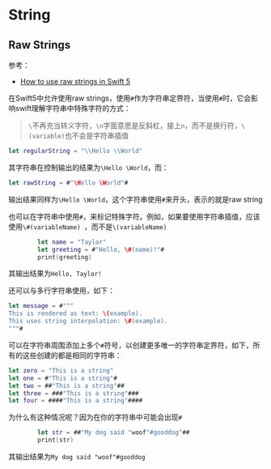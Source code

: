 # String

## Raw Strings

参考：

+ [How to use raw strings in Swift 5](https://www.hackingwithswift.com/articles/162/how-to-use-raw-strings-in-swift)

在Swift5中允许使用raw strings，使用`#`作为字符串定界符，当使用`#`时，它会影响swift理解字符串中特殊字符的方式：

> `\`不再充当转义字符，`\n`字面意思是反斜杠，接上`n`，而不是换行符，`\(variable)`也不会是字符串插值

```swift
let regularString = "\\Hello \\World"
```

其字符串在控制输出的结果为`\Hello \World`，而：

```swift
let rawString = #"\Hello \World"#
```

输出结果同样为`\Hello \World`，这个字符串使用`#`来开头，表示的就是raw string

也可以在字符串中使用`#`，来标记特殊字符。例如，如果要使用字符串插值，应该使用`\#(variableName) `，而不是`\(variableName)`

```swift
        let name = "Taylor"
        let greeting = #"Hello, \#(name)!"#
        print(greeting)
```

其输出结果为`Hello, Taylor!`

还可以与多行字符串使用，如下：

```swift
let message = #"""
This is rendered as text: \(example).
This uses string interpolation: \#(example).
"""#
```



可以在字符串周围添加上多个`#`符号，以创建更多唯一的字符串定界符，如下，所有的这些创建的都是相同的字符串：

```swift
let zero = "This is a string"
let one = #"This is a string"#
let two = ##"This is a string"##
let three = ###"This is a string"###
let four = ####"This is a string"####
```

为什么有这种情况呢？因为在你的字符串中可能会出现`#`

```swift
        let str = ##"My dog said "woof"#gooddog"##
        print(str)
```

其输出结果为`My dog said "woof"#gooddog`

















